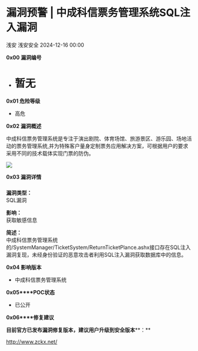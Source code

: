 #  漏洞预警 | 中成科信票务管理系统SQL注入漏洞   
浅安  浅安安全   2024-12-16 00:00  
  
**0x00 漏洞编号**  
- # 暂无  
  
**0x01 危险等级**  
- 高危  
  
**0x02 漏洞概述**  
  
中成科信票务管理系统是专注于演出剧院、体育场馆、旅游景区、游乐园、场地活动的票务管理系统,并为特殊客户量身定制票务应用解决方案，可根据用户的要求采用不同的技术载体实现门票的防伪。  
  
![](https://mmbiz.qpic.cn/sz_mmbiz_png/7stTqD182SXtAPtWzrWO4iaJicvAtMDHxcnvwMpR6zIO08N92PpQ2SzeDc9bgVYfU759m2SJMtnbxvQorzCt5kww/640?wx_fmt=png&from=appmsg "")  
  
**0x03 漏洞详情**  
###   
  
**漏洞类型：**  
SQL漏洞  
  
**影响：**  
获取敏感信息  
  
**简述：**  
中成科信票务管理系统的/SystemManager/TicketSystem/ReturnTicketPlance.ashx接口存在SQL注入漏洞复现，未经身份验证的恶意攻击者利用SQL注入漏洞获取数据库中的信息。  
  
**0x04 影响版本**  
- 中成科信票务管理系统  
  
**0x05****POC状态**  
- 已公开  
  
**0x06****修复建议**  
  
**目前官方已发布漏洞修复版本，建议用户升级到安全版本****：**  
  
http://www.zckx.net/  
  
  
  
